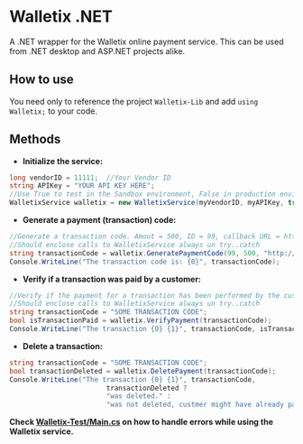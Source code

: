 Walletix .NET
=============

A .NET wrapper for the Walletix online payment service. This can be used from .NET desktop and ASP.NET projects alike.


How to use
-----------
You need only to reference the project `Walletix-Lib` and add `using Walletix;` to your code.

Methods
-------

* **Initialize the service:**
`````csharp
long vendorID = 11111;  //Your Vendor ID
string APIKey = "YOUR API KEY HERE";
//Use True to test in the Sandbox environment, False in production environment
WalletixService walletix = new WalletixService(myVendorID, myAPIKey, true);
`````

* **Generate a payment (transaction) code:**
`````csharp
//Generate a transaction code. Amout = 500, ID = 99, callback URL = http://test-server.com/
//Should enclose calls to WalletixService always un try..catch
string transactionCode = walletix.GeneratePaymentCode(99, 500, "http://test-server.com/");
Console.WriteLine("The transaction code is: {0}", transactionCode);
`````

* **Verify if a transaction was paid by a customer:**
`````csharp
//Verify if the payment for a transaction has been performed by the customer or not yet
//Should enclose calls to WalletixService always un try..catch
string transactionCode = "SOME TRANSACTION CODE";
bool isTransactionPaid = walletix.VerifyPayment(transactionCode);
Console.WriteLine("The transaction {0} {1}", transactionCode, isTransactionPaid ? "was paid." : "is not paid yet.");
`````

* **Delete a transaction:**
`````csharp
string transactionCode = "SOME TRANSACTION CODE";
bool transactionDeleted = walletix.DeletePayment(transactionCode);
Console.WriteLine("The transaction {0} {1}", transactionCode, 
						transactionDeleted ? 
						"was deleted." : 
						"was not deleted, custmer might have already paid.");
`````

**Check [Walletix-Test/Main.cs](Walletix-Test/Main.cs) on how to handle errors while using the Walletix service.**